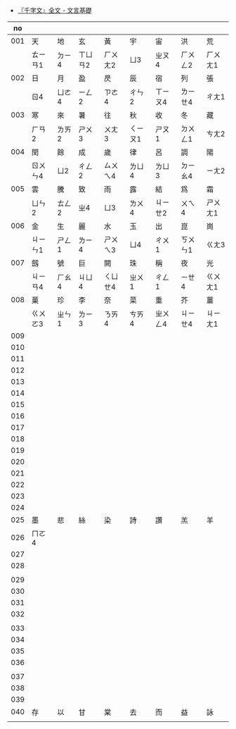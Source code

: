 - [『千字文』全文 - 文言基礎](https://xuetui.hatenadiary.org/entry/20091114/1271219427)

| no  |         |       |         |         |         |         |         |         |
| --- | ------- | ----- | ------- | ------- | ------- | ------- | ------- | ------- |
| 001 | 天      | 地    | 玄      | 黃      | 宇      | 宙      | 洪      | 荒      |
|     | ㄊㄧㄢ1 | ㄉㄧ4 | ㄒㄩㄢ2 | ㄏㄨㄤ2 | ㄩ3     | ㄓㄡ4   | ㄏㄨㄥ2 | ㄏㄨㄤ1 |
| 002 | 日      | 月    | 盈      | 昃      | 辰      | 宿      | 列      | 張      |
|     | ㄖ4     | ㄩㄜ4 | ㄧㄥ2   | ㄗㄜ4   | ㄔㄣ2   | ㄒㄧㄡ4 | ㄌㄧㄝ4 | ㄔㄤ1   |
| 003 | 寒      | 來    | 暑      | 往      | 秋      | 收      | 冬      | 藏      |
|     | ㄏㄢ2   | ㄌㄞ2 | ㄕㄨ3   | ㄨㄤ3   | ㄑㄧㄡ1 | ㄕㄡ1   | ㄉㄨㄥ1 | ㄘㄤ2   |
| 004 | 閏      | 餘    | 成      | 歲      | 律      | 呂      | 調      | 陽      |
|     | ㄖㄨㄣ4 | ㄩ2   | ㄔㄥ2   | ㄙㄨㄟ4 | ㄌㄩ4   | ㄌㄩ3   | ㄉㄧㄠ4 | ㄧㄤ2   |
| 005 | 雲      | 騰    | 致      | 雨      | 露      | 結      | 爲      | 霜      |
|     | ㄩㄣ2   | ㄊㄥ2 | ㄓ4     | ㄩ3     | ㄌㄨ4   | ㄐㄧㄝ2 | ㄨㄟ4   | ㄕㄨㄤ1 |
| 006 | 金      | 生    | 麗      | 水      | 玉      | 出      | 崑      | 崗      |
|     | ㄐㄧㄣ1 | ㄕㄥ1 | ㄌㄧ4   | ㄕㄨㄟ3 | ㄩ4     | ㄔㄨ1   | ㄎㄨㄣ1 | ㄍㄤ3   |
| 007 | 劔      | 號    | 巨      | 闕      | 珠      | 稱      | 夜      | 光      |
|     | ㄐㄧㄢ4 | ㄏㄠ4 | ㄐㄩ4   | ㄑㄩㄝ4 | ㄓㄨ1   | ㄔㄥ1   | ㄧㄝ4   | ㄍㄨㄤ1 |
| 008 | 菓      | 珍    | 李      | 奈      | 菜      | 重      | 芥      | 薑      |
|     | ㄍㄨㄛ3 | ㄓㄣ1 | ㄌㄧ3   | ㄋㄞ4   | ㄘㄞ4   | ㄓㄨㄥ4 | ㄐㄧㄝ4 | ㄐㄧㄤ1 |
| 009 |
| 010 |
| 011 |
| 012 |
| 013 |
| 014 |
| 015 |
| 016 |
| 017 |
| 018 |
| 019 |
| 020 |
| 021 |
| 022 |
| 023 |
| 024 |
| 025 | 墨      | 悲    | 絲      | 染      | 詩      | 讚      | 羔      | 羊      |
| 026 | ㄇㄛ4   |       |         |         |         |         |         |         |
| 027 |
| 028 |
|     |
| 029 |
| 030 |
| 031 |
| 032 |
|     |
| 033 |
| 034 |
| 035 |
| 036 |
|     |
| 037 |
| 038 |
| 039 |
| 040 | 存      | 以    | 甘      | 棠      | 去      | 而      | 益      | 詠      |
|     |
